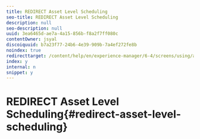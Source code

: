 ```yaml
---
title: REDIRECT Asset Level Scheduling
seo-title: REDIRECT Asset Level Scheduling
description: null
seo-description: null
uuid: 3ea6465d-ae7a-4a15-856b-f8a2f7ff080c
contentOwner: jsyal
discoiquuid: b7a23f77-24b6-4e39-909b-7a4ef272fe8b
noindex: true
redirecttarget: /content/help/en/experience-manager/6-4/screens/using/asset-level-scheduling
index: y
internal: n
snippet: y
---
```


# REDIRECT Asset Level Scheduling{#redirect-asset-level-scheduling}

